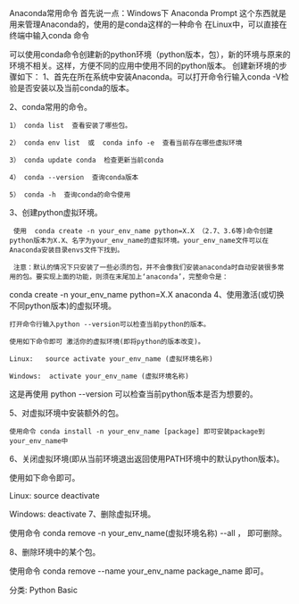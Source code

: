 Anaconda常用命令
首先说一点：Windows下 Anaconda Prompt 这个东西就是用来管理Anaconda的，使用的是conda这样的一种命令
在Linux中，可以直接在终端中输入conda 命令

可以使用conda命令创建新的python环境（python版本，包），新的环境与原来的环境不相关。这样，方便不同的应用中使用不同的python版本。
创建新环境的步骤如下：
1、首先在所在系统中安装Anaconda。可以打开命令行输入conda -V检验是否安装以及当前conda的版本。

2、conda常用的命令。

    1） conda list  查看安装了哪些包。
    
    2） conda env list  或  conda info -e  查看当前存在哪些虚拟环境
    
    3） conda update conda  检查更新当前conda
    
    4） conda --version  查询conda版本
    
    5） conda -h  查询conda的命令使用

3、创建python虚拟环境。

     使用  conda create -n your_env_name python=X.X （2.7、3.6等)命令创建python版本为X.X、名字为your_env_name的虚拟环境。your_env_name文件可以在Anaconda安装目录envs文件下找到。
    
     注意：默认的情况下只安装了一些必须的包，并不会像我们安装anaconda时自动安装很多常用的包。要实现上面的功能，则须在末尾加上‘anaconda’，完整命令是：

conda create -n your_env_name python=X.X anaconda
4、使用激活(或切换不同python版本)的虚拟环境。

    打开命令行输入python --version可以检查当前python的版本。
    
    使用如下命令即可 激活你的虚拟环境(即将python的版本改变)。
    
    Linux:   source activate your_env_name (虚拟环境名称)
    
    Windows:  activate your_env_name (虚拟环境名称)

   这是再使用  python --version 可以检查当前python版本是否为想要的。

5、对虚拟环境中安装额外的包。

    使用命令 conda install -n your_env_name [package] 即可安装package到your_env_name中

6、关闭虚拟环境(即从当前环境退出返回使用PATH环境中的默认python版本)。

   使用如下命令即可。

   Linux: source deactivate

   Windows: deactivate
7、删除虚拟环境。

   使用命令 conda remove -n your_env_name(虚拟环境名称) --all ， 即可删除。

8、删除环境中的某个包。

   使用命令 conda remove --name your_env_name package_name  即可。

分类: Python Basic
